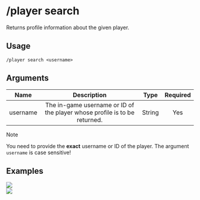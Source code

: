 # /player search

Returns profile information about the given player.

## Usage

```
/player search <username>
```

## Arguments

| Name     | Description                                                 | Type   | Required |
| :------: | :---------------------------------------------------------: | :----: | :------: |
| username | The in-game username or ID of the player whose profile is to be returned. | String | Yes      |

> [!NOTE]
> You need to provide the **exact** username or ID of the player. The argument `username` is case sensitive!

## Examples

<img src="https://github.com/xNickyDev/Forkman/assets/111157596/b0b96bed-28c7-47b8-9023-57f1ec44adb5" class="rounded-corners">\
<img src="https://github.com/xNickyDev/Forkman/assets/111157596/936bc0c0-4180-40a3-aca7-1dfd9880de4b" class="rounded-corners">